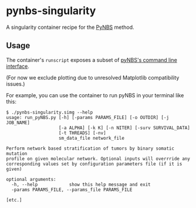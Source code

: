 # pynbs-singularity

A singularity container recipe for the [PyNBS](https://github.com/idekerlab/pyNBS) method.

## Usage

The container's `runscript` exposes a subset of [pyNBS's command line interface](https://github.com/idekerlab/pyNBS/wiki/pyNBS-Command-Line-Manual).

(For now we exclude plotting due to unresolved Matplotlib compatibility issues.)

For example, you can use the container to run pyNBS in your terminal like this:
```
$ ./pynbs-singularity.simg --help
usage: run_pyNBS.py [-h] [-params PARAMS_FILE] [-o OUTDIR] [-j JOB_NAME]
                    [-a ALPHA] [-k K] [-n NITER] [-surv SURVIVAL_DATA]
                    [-t THREADS] [-nv]
                    sm_data_file network_file

Perform network based stratification of tumors by binary somatic mutation
profile on given molecular network. Optional inputs will overrride any
corresponding values set by configuration parameters file (if it is given)

optional arguments:
  -h, --help            show this help message and exit
  -params PARAMS_FILE, --params_file PARAMS_FILE

[etc.]
```
